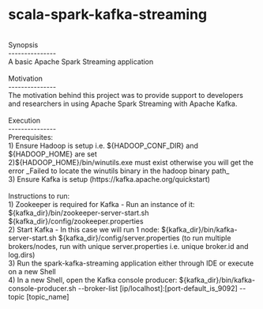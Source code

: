 scala-spark-kafka-streaming <br />
=============
<br />
Synopsis <br />
---------------
<br />
A basic Apache Spark Streaming application <br /> 
<br />
Motivation <br /> 
---------------
<br />
The motivation behind this project was to provide support to developers and researchers in using Apache Spark Streaming with Apache Kafka. <br />
<br />
Execution <br />
---------------
<br />
Prerequisites: <br />
1) Ensure Hadoop is setup i.e. ${HADOOP_CONF_DIR} and ${HADOOP_HOME} are set <br />
2)${HADOOP_HOME}/bin/winutils.exe must exist otherwise you will get the error _Failed to locate the winutils binary in the hadoop binary path_ <br />
3) Ensure Kafka is setup (https://kafka.apache.org/quickstart) <br />
<br />
Instructions to run: <br />
1) Zookeeper is required for Kafka - Run an instance of it: ${kafka_dir}/bin/zookeeper-server-start.sh ${kafka_dir}/config/zookeeper.properties <br />
2) Start Kafka - In this case we will run 1 node: ${kafka_dir}/bin/kafka-server-start.sh ${kafka_dir}/config/server.properties (to run multiple brokers/nodes, run with unique server.properties i.e. unique broker.id and log.dirs) <br />
3) Run the spark-kafka-streaming application either through IDE or execute on a new Shell <br />
4) In a new Shell, open the Kafka console producer: ${kafka_dir}/bin/kafka-console-producer.sh --broker-list [ip/localhost]:[port-default_is_9092] --topic [topic_name]  <br />